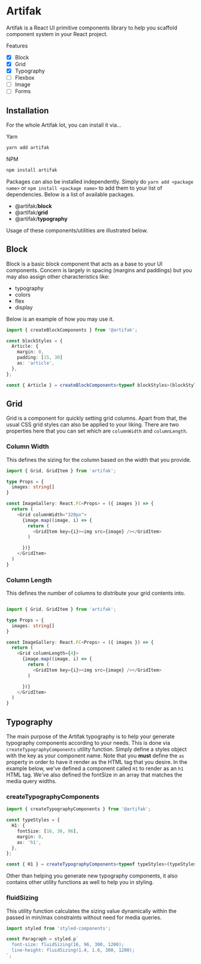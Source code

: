 # Artifak

Artifak is a React UI primitive components library to help you scaffold component system in your React project.

Features

- [x] Block
- [x] Grid
- [x] Typography
- [ ] Flexbox
- [ ] Image
- [ ] Forms

## Installation

For the whole Artifak lot, you can install it via...

Yarn

```sh
yarn add artifak
```

NPM

```sh
npm install artifak
```

Packages can also be installed independently. Simply do `yarn add <package name>` or `npm install <package name>` to add them to your list of dependencies. Below is a list of available packages.

- @artifak/**block**
- @artifak/**grid**
- @artifak/**typography**

Usage of these components/utilities are illustrated below.

## Block

Block is a basic block component that acts as a base to your UI components. Concern is largely in spacing (margins and paddings) but you may also assign other characteristics like:

- typography
- colors
- flex
- display

Below is an example of how you may use it.

```ts
import { createBlockComponents } from '@artifak';

const blockStyles = {
  Article: {
    margin: 0,
    padding: [15, 30]
    as: 'article',
  },
};

const { Article } = createBlockComponents<typeof blockStyles>(blockStyles);
```

## Grid

Grid is a component for quickly setting grid columns. Apart from that, the usual CSS grid styles can also be applied to your liking. There are two properties here that you can set which are `columnWidth` and `columnLength`.

### Column Width

This defines the sizing for the column based on the width that you provide.

```ts
import { Grid, GridItem } from 'artifak';

type Props = {
  images: string[]
}

const ImageGallery: React.FC<Props> = ({ images }) => {
  return (
    <Grid columnWidth="320px">
      {image.map((image, i) => {
        return (
          <GridItem key={i}><img src={image} /></GridItem>
        )

      })}
    </GridItem>
  )
}

```

### Column Length

This defines the number of columns to distribute your grid contents into.

```ts

import { Grid, GridItem } from 'artifak';

type Props = {
  images: string[]
}

const ImageGallery: React.FC<Props> = ({ images }) => {
  return (
    <Grid columnLength={4}>
      {image.map((image, i) => {
        return (
          <GridItem key={i}><img src={image} /></GridItem>
        )

      })}
    </GridItem>
  )
}

```

## Typography

The main purpose of the Artifak typography is to help your generate typography components according to your needs. This is done via `createTypographyComponents` utility function. Simply define a styles object with the key as your component name. Note that you **must** define the `as` property in order to have it render as the HTML tag that you desire. In the example below, we've defined a component called `H1` to render as an `h1` HTML tag. We've also defined the fontSize in an array that matches the media query widths.

### createTypographyComponents

```ts
import { createTypographyComponents } from '@artifak';

const typeStyles = {
  H1: {
    fontSize: [16, 36, 96],
    margin: 0,
    as: 'h1',
  },
};

const { H1 } = createTypographyComponents<typeof typeStyles>(typeStyles);
```

Other than helping you generate new typography components, it also contains other utility functions as well to help you in styling.

### fluidSizing

This utility function calculates the sizing value dynamically within the passed in min/max constraints without need for media queries.

```ts
import styled from 'styled-components';

const Paragraph = styled.p`
  font-size: fluidSizing(16, 96, 300, 1200);
  line-height: fluidSizing(1.4, 1.6, 300, 1200);
`;
```
